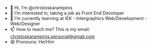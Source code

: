 - 👋 Hi, I’m @christoskarampinis
- 👀 I’m interested in, taking a job as Front End Devoloper
- 🌱 I’m currently learning at IEK - Intergraphics Web/Development - Web/Designer
- 📫 How to reach me? This is my email: christoskarampinis.personal@gmail.com
- 😄 Pronouns: He/Him
